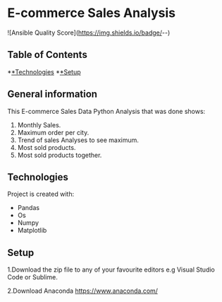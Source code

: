 ﻿# E-commerce Sales Analysis

![Ansible Quality Score](https://img.shields.io/badge/<Python Analysis>-<E-Commerce Sales Data Analysis>-<COLOR>)

## Table of Contents 
*[*Technologies](#Technologies) 
*[*Setup](#setup)

## General information
This E-commerce Sales Data Python Analysis that was done shows:
1. Monthly Sales.
2. Maximum order per city.
3. Trend of sales Analyses to see maximum.
4. Most sold products.
5. Most sold products together.

## Technologies
Project is created with:

* Pandas
* Os
* Numpy
* Matplotlib


## Setup

1.Download the zip file to any of your favourite editors e.g Visual Studio Code or Sublime.

2.Download Anaconda https://www.anaconda.com/
